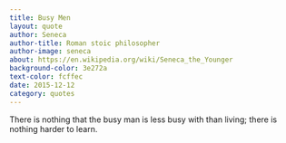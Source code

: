 ```yaml
---
title: Busy Men
layout: quote
author: Seneca
author-title: Roman stoic philosopher
author-image: seneca
about: https://en.wikipedia.org/wiki/Seneca_the_Younger
background-color: 3e272a
text-color: fcffec
date: 2015-12-12
category: quotes
---
```


There is nothing that the busy man is less busy with than living; there is nothing harder&nbsp;to&nbsp;learn.